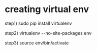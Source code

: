 # creating virtual env
step1) sudo pip install virtualenv
 
step2) virtualenv --no-site-packages env
 
step3) source env/bin/activate
